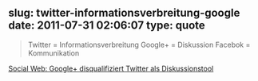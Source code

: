 slug: twitter-informationsverbreitung-google
date: 2011-07-31 02:06:07
type: quote
---

> Twitter = Informationsverbreitung Google+ = Diskussion Facebok = Kommunikation

[Social Web: Google+ disqualifiziert Twitter als Diskussionstool](http://netzwertig.com/2011/07/22/social-web-google-disqualifiziert-twitter-als-diskussionstool/)
